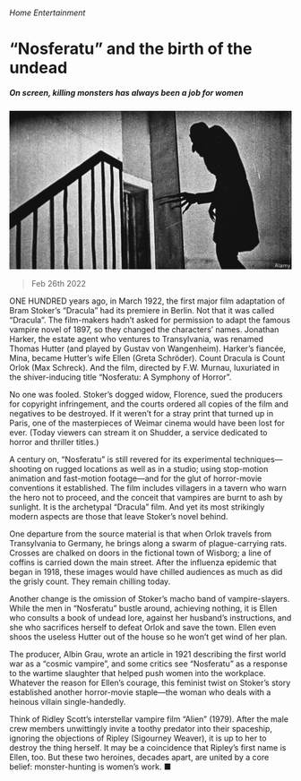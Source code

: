 ###### Home Entertainment

# “Nosferatu” and the birth of the undead 

##### On screen, killing monsters has always been a job for women 

![image](images/20220226_CUP004_0.jpg) 

> Feb 26th 2022 

ONE HUNDRED years ago, in March 1922, the first major film adaptation of Bram Stoker’s “Dracula” had its premiere in Berlin. Not that it was called “Dracula”. The film-makers hadn’t asked for permission to adapt the famous vampire novel of 1897, so they changed the characters’ names. Jonathan Harker, the estate agent who ventures to Transylvania, was renamed Thomas Hutter (and played by Gustav von Wangenheim). Harker’s fiancée, Mina, became Hutter’s wife Ellen (Greta Schröder). Count Dracula is Count Orlok (Max Schreck). And the film, directed by F.W. Murnau, luxuriated in the shiver-inducing title “Nosferatu: A Symphony of Horror”.

No one was fooled. Stoker’s dogged widow, Florence, sued the producers for copyright infringement, and the courts ordered all copies of the film and negatives to be destroyed. If it weren’t for a stray print that turned up in Paris, one of the masterpieces of Weimar cinema would have been lost for ever. (Today viewers can stream it on Shudder, a service dedicated to horror and thriller titles.)


A century on, “Nosferatu” is still revered for its experimental techniques—shooting on rugged locations as well as in a studio; using stop-motion animation and fast-motion footage—and for the glut of horror-movie conventions it established. The film includes villagers in a tavern who warn the hero not to proceed, and the conceit that vampires are burnt to ash by sunlight. It is the archetypal “Dracula” film. And yet its most strikingly modern aspects are those that leave Stoker’s novel behind.

One departure from the source material is that when Orlok travels from Transylvania to Germany, he brings along a swarm of plague-carrying rats. Crosses are chalked on doors in the fictional town of Wisborg; a line of coffins is carried down the main street. After the influenza epidemic that began in 1918, these images would have chilled audiences as much as did the grisly count. They remain chilling today.

Another change is the omission of Stoker’s macho band of vampire-slayers. While the men in “Nosferatu” bustle around, achieving nothing, it is Ellen who consults a book of undead lore, against her husband’s instructions, and she who sacrifices herself to defeat Orlok and save the town. Ellen even shoos the useless Hutter out of the house so he won’t get wind of her plan.

The producer, Albin Grau, wrote an article in 1921 describing the first world war as a “cosmic vampire”, and some critics see “Nosferatu” as a response to the wartime slaughter that helped push women into the workplace. Whatever the reason for Ellen’s courage, this feminist twist on Stoker’s story established another horror-movie staple—the woman who deals with a heinous villain single-handedly.

Think of Ridley Scott’s interstellar vampire film “Alien” (1979). After the male crew members unwittingly invite a toothy predator into their spaceship, ignoring the objections of Ripley (Sigourney Weaver), it is up to her to destroy the thing herself. It may be a coincidence that Ripley’s first name is Ellen, too. But these two heroines, decades apart, are united by a core belief: monster-hunting is women’s work. ■

